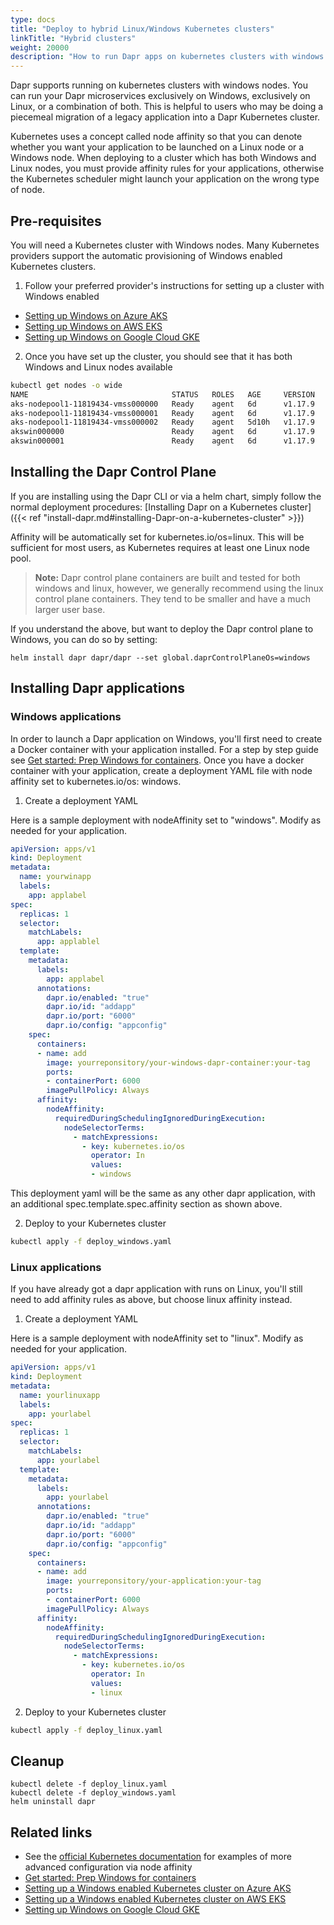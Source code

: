 ```yaml
---
type: docs
title: "Deploy to hybrid Linux/Windows Kubernetes clusters"
linkTitle: "Hybrid clusters"
weight: 20000
description: "How to run Dapr apps on kubernetes clusters with windows nodes"
---
```


Dapr supports running on kubernetes clusters with windows nodes. You can run your Dapr microservices exclusively on Windows, exclusively on Linux, or a combination of both. This is helpful to users who may be doing a piecemeal migration of a legacy application into a Dapr Kubernetes cluster.   

Kubernetes uses a concept called node affinity so that you can denote whether you want your application to be launched on a Linux node or a Windows node. When deploying to a cluster which has both Windows and Linux nodes, you must provide affinity rules for your applications, otherwise the Kubernetes scheduler might launch your application on the wrong type of node.

## Pre-requisites

You will need a Kubernetes cluster with Windows nodes. Many Kubernetes providers support the automatic provisioning of Windows enabled Kubernetes clusters. 

1. Follow your preferred provider's instructions for setting up a cluster with Windows enabled

- [Setting up Windows on Azure AKS](https://docs.microsoft.com/en-us/azure/aks/windows-container-cli)
- [Setting up Windows on AWS EKS](https://docs.aws.amazon.com/eks/latest/userguide/windows-support.html)
- [Setting up Windows on Google Cloud GKE](https://cloud.google.com/kubernetes-engine/docs/how-to/creating-a-cluster-windows)

2. Once you have set up the cluster, you should see that it has both Windows and Linux nodes available

```bash
kubectl get nodes -o wide
NAME                                STATUS   ROLES   AGE     VERSION   INTERNAL-IP    EXTERNAL-IP   OS-IMAGE                         KERNEL-VERSION      CONTAINER-RUNTIME
aks-nodepool1-11819434-vmss000000   Ready    agent   6d      v1.17.9   10.240.0.4     <none>        Ubuntu 16.04.6 LTS               4.15.0-1092-azure   docker://3.0.10+azure
aks-nodepool1-11819434-vmss000001   Ready    agent   6d      v1.17.9   10.240.0.35    <none>        Ubuntu 16.04.6 LTS               4.15.0-1092-azure   docker://3.0.10+azure
aks-nodepool1-11819434-vmss000002   Ready    agent   5d10h   v1.17.9   10.240.0.129   <none>        Ubuntu 16.04.6 LTS               4.15.0-1092-azure   docker://3.0.10+azure
akswin000000                        Ready    agent   6d      v1.17.9   10.240.0.66    <none>        Windows Server 2019 Datacenter   10.0.17763.1339     docker://19.3.5
akswin000001                        Ready    agent   6d      v1.17.9   10.240.0.97    <none>        Windows Server 2019 Datacenter   10.0.17763.1339     docker://19.3.5
```
## Installing the Dapr Control Plane

If you are installing using the Dapr CLI or via a helm chart, simply follow the normal deployment procedures:
[Installing Dapr on a Kubernetes cluster]({{< ref "install-dapr.md#installing-Dapr-on-a-kubernetes-cluster" >}})

Affinity will be automatically set for kubernetes.io/os=linux. This will be sufficient for most users, as Kubernetes requires at least one Linux node pool.

> **Note:** Dapr control plane containers are built and tested for both windows and linux, however, we generally recommend using the linux control plane containers. They tend to be smaller and have a much larger user base.

If you understand the above, but want to deploy the Dapr control plane to Windows, you can do so by setting:

```
helm install dapr dapr/dapr --set global.daprControlPlaneOs=windows
```

## Installing Dapr applications

### Windows applications
In order to launch a Dapr application on Windows, you'll first need to create a Docker container with your application installed. For a step by step guide see [Get started: Prep Windows for containers](https://docs.microsoft.com/en-us/virtualization/windowscontainers/quick-start/set-up-environment). Once you have a docker container with your application, create a deployment YAML file with node affinity set to kubernetes.io/os: windows.

1. Create a deployment YAML

Here is a sample deployment with nodeAffinity set to "windows". Modify as needed for your application.
```yaml
apiVersion: apps/v1
kind: Deployment
metadata:
  name: yourwinapp
  labels:
    app: applabel
spec:
  replicas: 1
  selector:
    matchLabels:
      app: applablel
  template:
    metadata:
      labels:
        app: applabel
      annotations:
        dapr.io/enabled: "true"
        dapr.io/id: "addapp"
        dapr.io/port: "6000"
        dapr.io/config: "appconfig"
    spec:
      containers:
      - name: add
        image: yourreponsitory/your-windows-dapr-container:your-tag
        ports:
        - containerPort: 6000
        imagePullPolicy: Always
      affinity:
        nodeAffinity:
          requiredDuringSchedulingIgnoredDuringExecution:
            nodeSelectorTerms:
              - matchExpressions:
                - key: kubernetes.io/os
                  operator: In
                  values:
                  - windows
```
This deployment yaml will be the same as any other dapr application, with an additional spec.template.spec.affinity section as shown above.

2. Deploy to your Kubernetes cluster

```bash
kubectl apply -f deploy_windows.yaml
```

### Linux applications
If you have already got a dapr application with runs on Linux, you'll still need to add affinity rules as above, but choose linux affinity instead.

1. Create a deployment YAML

Here is a sample deployment with nodeAffinity set to "linux". Modify as needed for your application.
```yaml
apiVersion: apps/v1
kind: Deployment
metadata:
  name: yourlinuxapp
  labels:
    app: yourlabel
spec:
  replicas: 1
  selector:
    matchLabels:
      app: yourlabel
  template:
    metadata:
      labels:
        app: yourlabel
      annotations:
        dapr.io/enabled: "true"
        dapr.io/id: "addapp"
        dapr.io/port: "6000"
        dapr.io/config: "appconfig"
    spec:
      containers:
      - name: add
        image: yourreponsitory/your-application:your-tag
        ports:
        - containerPort: 6000
        imagePullPolicy: Always
      affinity:
        nodeAffinity:
          requiredDuringSchedulingIgnoredDuringExecution:
            nodeSelectorTerms:
              - matchExpressions:
                - key: kubernetes.io/os
                  operator: In
                  values:
                  - linux
```
2. Deploy to your Kubernetes cluster
```bash
kubectl apply -f deploy_linux.yaml
```

## Cleanup

```
kubectl delete -f deploy_linux.yaml
kubectl delete -f deploy_windows.yaml
helm uninstall dapr
```
## Related links

- See the [official Kubernetes documentation](https://kubernetes.io/docs/concepts/scheduling-eviction/assign-pod-node/) for examples of more advanced configuration via node affinity
- [Get started: Prep Windows for containers](https://docs.microsoft.com/en-us/virtualization/windowscontainers/quick-start/set-up-environment)
- [Setting up a Windows enabled Kubernetes cluster on Azure AKS](https://docs.microsoft.com/en-us/azure/aks/windows-container-cli)
- [Setting up a Windows enabled Kubernetes cluster on AWS EKS](https://docs.aws.amazon.com/eks/latest/userguide/windows-support.html)
- [Setting up Windows on Google Cloud GKE](https://cloud.google.com/kubernetes-engine/docs/how-to/creating-a-cluster-windows)

